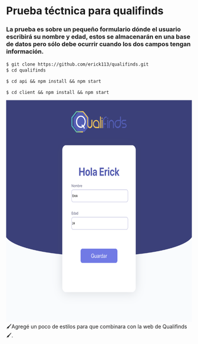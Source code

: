 # Prueba téctnica para qualifinds
### La prueba es sobre un pequeño formulario dónde el usuario escribirá su nombre y edad, estos se almacenarán en una base de datos pero sólo debe ocurrir cuando los dos campos tengan información.

```console
$ git clone https://github.com/erick113/qualifinds.git
$ cd qualifinds
```
```console
$ cd api && npm install && npm start
```
```console
$ cd client && npm install && npm start
```

<img src="ScreenShot.png" style="height: 600px" />\
🖌Agregé un poco de estilos para que combinara con la web de Qualifinds 🖌.